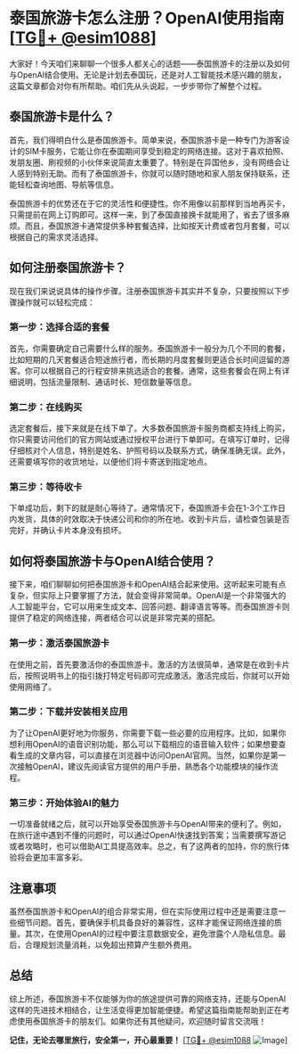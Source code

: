 # 泰国旅游卡怎么注册？OpenAI使用指南[[TG💪+ @esim1088](https://t.me/s/esim1088)]

大家好！今天咱们来聊聊一个很多人都关心的话题——泰国旅游卡的注册以及如何与OpenAI结合使用。无论是计划去泰国玩，还是对人工智能技术感兴趣的朋友，这篇文章都会对你有所帮助。咱们先从头说起，一步步带你了解整个过程。

## 泰国旅游卡是什么？

首先，我们得明白什么是泰国旅游卡。简单来说，泰国旅游卡是一种专门为游客设计的SIM卡服务，它能让你在泰国期间享受到稳定的网络连接。这对于喜欢拍照、发朋友圈、刷视频的小伙伴来说简直太重要了。特别是在异国他乡，没有网络会让人感到特别无助。而有了泰国旅游卡，你就可以随时随地和家人朋友保持联系，还能轻松查询地图、导航等信息。

泰国旅游卡的优势还在于它的灵活性和便捷性。你不用像以前那样到当地再买卡，只需提前在网上订购即可。这样一来，到了泰国直接换卡就能用了，省去了很多麻烦。而且，泰国旅游卡通常提供多种套餐选择，比如按天计费或者包月套餐，可以根据自己的需求灵活选择。

## 如何注册泰国旅游卡？

现在我们来说说具体的操作步骤。注册泰国旅游卡其实并不复杂，只要按照以下步骤操作就可以轻松完成：

### 第一步：选择合适的套餐

首先，你需要确定自己需要什么样的服务。泰国旅游卡一般分为几个不同的套餐，比如短期的几天套餐适合短途旅行者，而长期的月度套餐则更适合长时间逗留的游客。你可以根据自己的行程安排来挑选适合的套餐。通常，这些套餐会在网上有详细说明，包括流量限制、通话时长、短信数量等信息。

### 第二步：在线购买

选定套餐后，接下来就是在线下单了。大多数泰国旅游卡服务商都支持线上购买，你只需要访问他们的官方网站或通过授权平台进行下单即可。在填写订单时，记得仔细核对个人信息，特别是姓名、护照号码以及联系方式，确保准确无误。此外，还需要填写你的收货地址，以便他们将卡寄送到指定地点。

### 第三步：等待收卡

下单成功后，剩下的就是耐心等待了。通常情况下，泰国旅游卡会在1-3个工作日内发货，具体的时效取决于快递公司和你的所在地。收到卡片后，请检查包装是否完好，并确认卡片本身没有损坏。

## 如何将泰国旅游卡与OpenAI结合使用？

接下来，咱们聊聊如何把泰国旅游卡和OpenAI结合起来使用。这听起来可能有点复杂，但实际上只要掌握了方法，就会变得非常简单。OpenAI是一个非常强大的人工智能平台，它可以用来生成文本、回答问题、翻译语言等等。而泰国旅游卡则提供了稳定的网络连接，两者结合可以说是非常完美的搭配。

### 第一步：激活泰国旅游卡

在使用之前，首先要激活你的泰国旅游卡。激活的方法很简单，通常是在收到卡片后，按照说明书上的指引拨打特定号码即可完成激活。激活完成后，你就可以开始使用网络了。

### 第二步：下载并安装相关应用

为了让OpenAI更好地为你服务，你需要下载一些必要的应用程序。比如，如果你想利用OpenAI的语音识别功能，那么可以下载相应的语音输入软件；如果想要查看生成的文章内容，可以直接在浏览器中访问OpenAI官网。当然，如果你是第一次接触OpenAI，建议先阅读官方提供的用户手册，熟悉各个功能模块的操作流程。

### 第三步：开始体验AI的魅力

一切准备就绪之后，就可以开始享受泰国旅游卡与OpenAI带来的便利了。例如，在旅行途中遇到不懂的问题时，可以通过OpenAI快速找到答案；当需要撰写游记或者攻略时，也可以借助AI工具提高效率。总之，有了这两者的加持，你的旅行体验将会更加丰富多彩。

## 注意事项

虽然泰国旅游卡和OpenAI的组合非常实用，但在实际使用过程中还是需要注意一些细节问题。首先，要确保手机具备良好的兼容性，这样才能保证网络连接的质量。其次，在使用OpenAI的过程中要注意数据安全，避免泄露个人隐私信息。最后，合理规划流量消耗，以免超出预算产生额外费用。

## 总结

综上所述，泰国旅游卡不仅能够为你的旅途提供可靠的网络支持，还能与OpenAI这样的先进技术相结合，让生活变得更加智能便捷。希望这篇指南能帮助到正在考虑使用泰国旅游卡的朋友们。如果你还有其他疑问，欢迎随时留言交流哦！

**记住，无论去哪里旅行，安全第一，开心最重要！** [[TG💪+ @esim1088](https://t.me/s/esim1088) ![Image](https://i.postimg.cc/4NQfJmqS/Snipaste-2025-05-13-00-14-12.png)]
